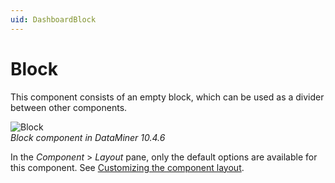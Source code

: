 ```yaml
---
uid: DashboardBlock
---
```


# Block

This component consists of an empty block, which can be used as a divider between other components.

![Block](~/dataminer/images/Block.png)<br>*Block component in DataMiner 10.4.6*

In the *Component* > *Layout* pane, only the default options are available for this component. See [Customizing the component layout](xref:Customize_Component_Layout).
